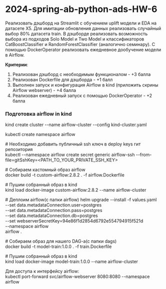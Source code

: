 # 2024-spring-ab-python-ads-HW-6

Реализовать дэшборд на Streamlit с обучением uplift модели и EDA на датасете X5. Для имитации обновления данных реализовать случайный выбор 80% датасета train. В дэшборде реализовать возможность выбора из подходов Solo Model и Two Model и классификаторов CatBoostClassifier и RandomForestClassifier (аналогично семинару). С помощью DockerOperator реализовать ежедневное дообучение модели в Airflow.

**Критерии**:

1. Реализован дэшборд с необходимым функционалом - +3 балла
1. Реализован Dockerfile для дэшборда - +1 балл
1. Выполнен запуск и конфигурация Airflow в kind (приложить скрины Airflow webserver) - +4 балла
1. Реализован ежедневный запуск с помощью DockerOperator - +2 балла

### Подготовка airflow in kind

kind create cluster --name airflow-cluster --config kind-cluster.yaml

kubectl create namespace airflow

\# Необходимо добавить публичный ssh ключ в deploy keys гит репозитория  
kubectl --namespace airflow create secret generic airflow-ssh --from-file=gitSshKey=<PATH_TO_YOUR_PRIVATE_SSH_KEY>

\# Собираем кастомный образ airflow  
docker build -t custom-airflow:2.8.2 . -f airflow.Dockerfile

\# Пушим собранный образ в kind  
kind load docker-image custom-airflow:2.8.2 --name airflow-cluster

\# Деплоим airflow(с папки airflow)
helm upgrade --install -f values.yaml \
--set data.metadataConnection.user=postgres \
--set data.metadataConnection.pass=postgres \
--set data.metadataConnection.db=postgres \
--set webserverSecretKey=94e86f1d2854d6792e554794915f521d \
--namespace airflow \
airflow .

\# Собираем образ для нашего DAG-a(с папки dags)  
docker build -t model-train:1.0.0 . -f train.Dockerfile

\# Пушим собранный образ в kind  
kind load docker-image model-train:1.0.0 --name airflow-cluster

Для доступа к интерфейсу airflow:  
kubectl port-forward svc/airflow-webserver 8080:8080 --namespace airflow

###
